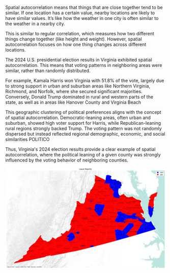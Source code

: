 
Spatial autocorrelation means that things that are close together tend to be similar. If one location has a certain value, nearby locations are likely to have similar values. It’s like how the weather in one city is often similar to the weather in a nearby city.

This is similar to regular correlation, which measures how two different things change together (like height and weight). However, spatial autocorrelation focuses on how one thing changes across different locations.

The 2024 U.S. presidential election results in Virginia exhibited spatial autocorrelation. This means that voting patterns in neighboring areas were similar, rather than randomly distributed.

For example, Kamala Harris won Virginia with 51.8% of the vote, largely due to strong support in urban and suburban areas like Northern Virginia, Richmond, and Norfolk, where she secured significant majorities. Conversely, Donald Trump dominated in rural and western parts of the state, as well as in areas like Hanover County and Virginia Beach​

This geographic clustering of political preferences aligns with the concept of spatial autocorrelation. Democratic-leaning areas, often urban and suburban, showed high voter support for Harris, while Republican-leaning rural regions strongly backed Trump. The voting pattern was not randomly dispersed but instead reflected regional demographic, economic, and social similarities​
POLITICO

Thus, Virginia's 2024 election results provide a clear example of spatial autocorrelation, where the political leaning of a given county was strongly influenced by the voting behavior of neighboring counties.

![](./Virginia_vote.png)